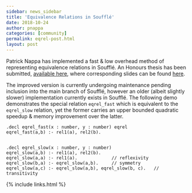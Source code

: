 ```yaml
---
sidebar: news_sidebar
title: 'Equivalence Relations in Soufflé'
date: 2018-10-24
author: pnappa
categories: [community]
permalink: eqrel-post.html
layout: post
---
```

Patrick Nappa has implemented a fast & low overhead method of representing equivalence relations in Soufflé. An Honours thesis has been submitted, [available here](/pdf/patrickthesis.pdf), where corresponding slides can be found [here](/pdf/patrickpres.pdf).

The improved version is currently undergoing maintenance pending inclusion into the main branch of Soufflé, however an older (albeit slightly slower) implementation currently exists in Soufflé. The following demo demonstrates the special relation `eqrel_fast` which is equivalent to the `eqrel_slow` relation, yet the former carries an upper bounded quadratic speedup & memory improvement over the latter.

```
.decl eqrel_fast(x : number, y : number) eqrel
eqrel_fast(a,b) :- rel1(a), rel2(b).


.decl eqrel_slow(x : number, y : number)
eqrel_slow(a,b) :- rel1(a), rel2(b).
eqrel_slow(a,a) :- rel1(a).             // reflexivity
eqrel_slow(b,a) :- eqrel_slow(a,b).     // symmetry
eqrel_slow(a,c) :- eqrel_slow(a,b), eqrel_slow(b, c).   // transitivity
```

{% include links.html %}
